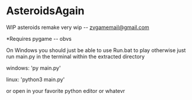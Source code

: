 # AsteroidsAgain
WIP asteroids remake
very wip -- zvgamemail@gmail.com

*Requires pygame -- obvs


On Windows you should just be able to use Run.bat to play
otherwise just run main.py in the terminal
within the extracted directory

windows:
'py main.py'

linux:
'python3 main.py'

or open in your favorite python editor or whatevr
